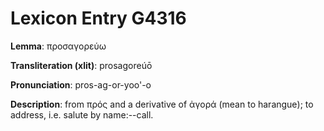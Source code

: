 # Lexicon Entry G4316

**Lemma**: προσαγορεύω

**Transliteration (xlit)**: prosagoreúō

**Pronunciation**: pros-ag-or-yoo'-o

**Description**:
from πρός and a derivative of ἀγορά (mean to harangue); to address, i.e. salute by name:--call.
